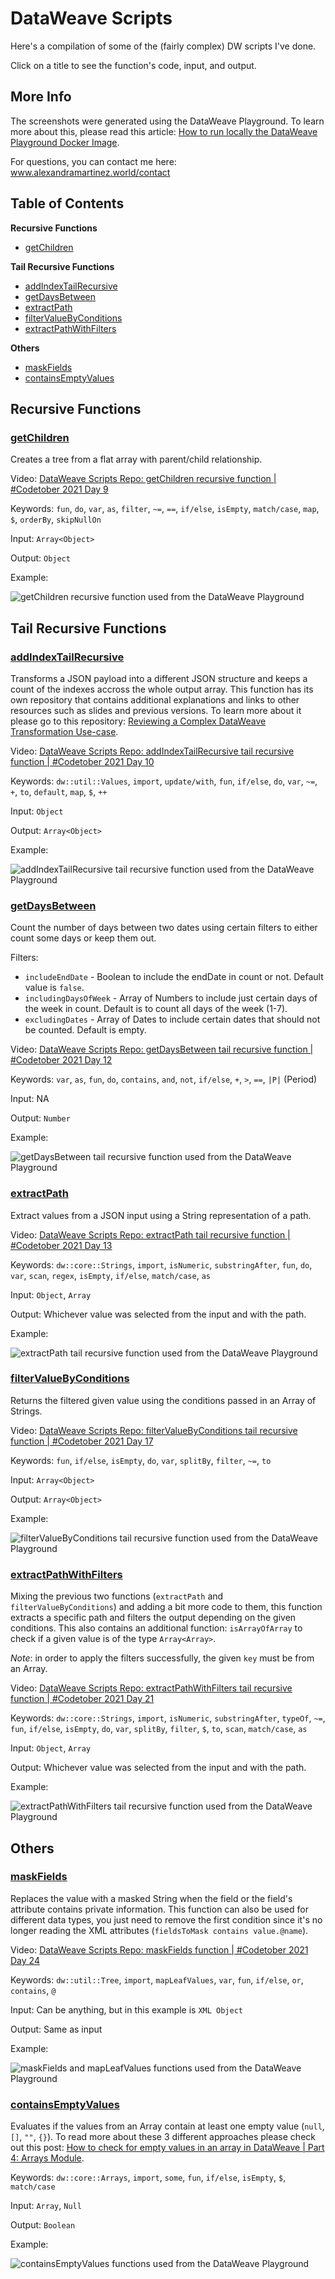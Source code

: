 # DataWeave Scripts

Here's a compilation of some of the (fairly complex) DW scripts I've done.

Click on a title to see the function's code, input, and output.

## More Info

The screenshots were generated using the DataWeave Playground. To learn more about this, please read this article: [How to run locally the DataWeave Playground Docker Image](https://www.prostdev.com/post/how-to-run-locally-the-dataweave-playground-docker-image).

For questions, you can contact me here: www.alexandramartinez.world/contact

## Table of Contents

**Recursive Functions**
- [getChildren](#getchildren)

**Tail Recursive Functions**
- [addIndexTailRecursive](#addindextailrecursive)
- [getDaysBetween](#getdaysbetween)
- [extractPath](#extractpath)
- [filterValueByConditions](#filtervaluebyconditions)
- [extractPathWithFilters](#extractpathwithfilters)

**Others**
- [maskFields](#maskfields)
- [containsEmptyValues](#containsemptyvalues)

## Recursive Functions

### [getChildren](/getChildren)

Creates a tree from a flat array with parent/child relationship.

Video: [DataWeave Scripts Repo: getChildren recursive function | #Codetober 2021 Day 9](https://youtu.be/ZRm1POYgwG0)

Keywords: `fun`, `do`, `var`, `as`, `filter`, `~=`, `==`, `if/else`, `isEmpty`, `match/case`, `map`, `$`, `orderBy`, `skipNullOn`

Input: `Array<Object>`

Output: `Object`

Example:

![getChildren recursive function used from the DataWeave Playground](/images/getChildren.png)

## Tail Recursive Functions

### [addIndexTailRecursive](/addIndexTailRecursive)

Transforms a JSON payload into a different JSON structure and keeps a count of the indexes accross the whole output array. This function has its own repository that contains additional explanations and links to other resources such as slides and previous versions. To learn more about it please go to this repository: [Reviewing a Complex DataWeave Transformation Use-case](https://github.com/alexandramartinez/reviewing-a-complex-dw-transformation-use-case).

Video: [DataWeave Scripts Repo: addIndexTailRecursive tail recursive function | #Codetober 2021 Day 10](https://youtu.be/7LNsn_Mu_Fw)

Keywords: `dw::util::Values`, `import`, `update/with`, `fun`, `if/else`, `do`, `var`, `~=`, `+`, `to`, `default`, `map`, `$`, `++`

Input: `Object`

Output: `Array<Object>`

Example:

![addIndexTailRecursive tail recursive function used from the DataWeave Playground](/images/addIndexTailRecursive.png)

### [getDaysBetween](/getDaysBetween)

Count the number of days between two dates using certain filters to either count some days or keep them out.

Filters:
- `includeEndDate` - Boolean to include the endDate in count or not. Default value is `false`.
- `includingDaysOfWeek` - Array of Numbers to include just certain days of the week in count. Default is to count all days of the week (1-7).
- `excludingDates` - Array of Dates to include certain dates that should not be counted. Default is empty.

Video: [DataWeave Scripts Repo: getDaysBetween tail recursive function | #Codetober 2021 Day 12](https://youtu.be/QiP6WalvwRM)

Keywords: `var`, `as`, `fun`, `do`, `contains`, `and`, `not`, `if/else`, `+`, `>`, `==`, `|P|` (Period)

Input: NA

Output: `Number`

Example:

![getDaysBetween tail recursive function used from the DataWeave Playground](/images/getDaysBetween.png)

### [extractPath](/extractPath)

Extract values from a JSON input using a String representation of a path.

Video: [DataWeave Scripts Repo: extractPath tail recursive function | #Codetober 2021 Day 13](https://youtu.be/rg9i_xMO4c0)

Keywords: `dw::core::Strings`, `import`, `isNumeric`, `substringAfter`, `fun`, `do`, `var`, `scan`, `regex`, `isEmpty`, `if/else`, `match/case`, `as`

Input: `Object`, `Array`

Output: Whichever value was selected from the input and with the path.

Example:

![extractPath tail recursive function used from the DataWeave Playground](/images/extractPath.png)

### [filterValueByConditions](/filterValueByConditions)

Returns the filtered given value using the conditions passed in an Array of Strings.

Video: [DataWeave Scripts Repo: filterValueByConditions tail recursive function | #Codetober 2021 Day 17](https://youtu.be/aKgplxe8w4I)

Keywords: `fun`, `if/else`, `isEmpty`, `do`, `var`, `splitBy`, `filter`, `~=`, `to`

Input: `Array<Object>`

Output: `Array<Object>`

Example:

![filterValueByConditions tail recursive function used from the DataWeave Playground](/images/filterValueByConditions.png)

### [extractPathWithFilters](/extractPathWithFilters)

Mixing the previous two functions (`extractPath` and `filterValueByConditions`) and adding a bit more code to them, this function extracts a specific path and filters the output depending on the given conditions. This also contains an additional function: `isArrayOfArray` to check if a given value is of the type `Array<Array>`.

*Note*: in order to apply the filters successfully, the given `key` must be from an Array.

Video: [DataWeave Scripts Repo: extractPathWithFilters tail recursive function | #Codetober 2021 Day 21](https://youtu.be/Tu5nRmRURgQ)

Keywords: `dw::core::Strings`, `import`, `isNumeric`, `substringAfter`, `typeOf`, `~=`, `fun`, `if/else`, `isEmpty`, `do`, `var`, `splitBy`, `filter`, `$`, `to`, `scan`, `match/case`, `as`

Input: `Object`, `Array`

Output: Whichever value was selected from the input and with the path.

Example:

![extractPathWithFilters tail recursive function used from the DataWeave Playground](/images/extractPathWithFilters.png)

## Others

### [maskFields](/maskFields)

Replaces the value with a masked String when the field or the field's attribute contains private information. This function can also be used for different data types, you just need to remove the first condition since it's no longer reading the XML attributes (`fieldsToMask contains value.@name`).

Video: [DataWeave Scripts Repo: maskFields function | #Codetober 2021 Day 24](https://youtu.be/NBWLXaMYUB8)

Keywords: `dw::util::Tree`, `import`, `mapLeafValues`, `var`, `fun`, `if/else`, `or`, `contains`, `@`

Input: Can be anything, but in this example is `XML Object`

Output: Same as input

Example:

![maskFields and mapLeafValues functions used from the DataWeave Playground](/images/maskFields.png)

### [containsEmptyValues](/containsEmptyValues)

Evaluates if the values from an Array contain at least one empty value (`null`, `[]`, `""`, `{}`). To read more about these 3 different approaches please check out this post: [How to check for empty values in an array in DataWeave | Part 4: Arrays Module](https://www.prostdev.com/post/how-to-check-for-empty-values-in-an-array-in-dataweave-part-4-arrays-module).

Keywords: `dw::core::Arrays`, `import`, `some`, `fun`, `if/else`, `isEmpty`, `$`, `match/case`

Input: `Array`, `Null`

Output: `Boolean`

Example:

![containsEmptyValues functions used from the DataWeave Playground](/images/containsEmptyValues.png)
